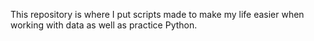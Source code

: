 This repository is where I put scripts made to make my life easier when working with data as well as practice Python.
